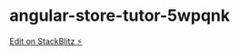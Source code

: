 # angular-store-tutor-5wpqnk

[Edit on StackBlitz ⚡️](https://stackblitz.com/edit/angular-store-tutor-5wpqnk?file=src/app/product-item/product-item.component.html)
